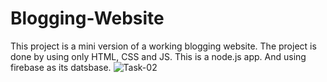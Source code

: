 # Blogging-Website
This project is a mini version of a working blogging website. The project is done by using only HTML, CSS and JS. This is a node.js app. And using firebase as its datsbase. 
![Task-02](https://github.com/user-attachments/assets/b72f326f-431d-4d8a-a247-ef9d7432d513)
